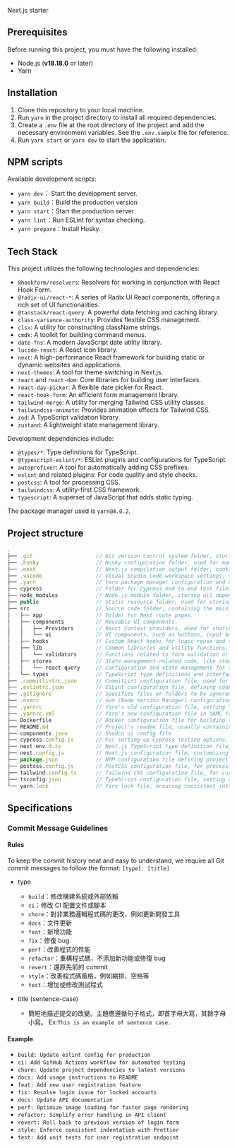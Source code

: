 Next.js starter

## Prerequisites

Before running this project, you must have the following installed:

- Node.js (**v18.18.0** or later)
- Yarn

## Installation

1. Clone this repository to your local machine.
2. Run `yarn` in the project directory to install all required dependencies.
3. Create a `.env` file at the root directory of the project and add the necessary environment variables. See the `.env.sample` file for reference.
4. Run `yarn start` or `yarn dev` to start the application.

## NPM scripts

Available development scripts:

- `yarn dev`： Start the development server.
- `yarn build`：Build the production version
- `yarn start`：Start the production server.
- `yarn lint`：Run ESLint for syntax checking.
- `yarn prepare`：Install Husky.

## Tech Stack

This project utilizes the following technologies and dependencies:

- `@hookform/resolvers`: Resolvers for working in conjunction with React Hook Form.
- `@radix-ui/react-*`: A series of Radix UI React components, offering a rich set of UI functionalities.
- `@tanstack/react-query`: A powerful data fetching and caching library.
- `class-variance-authority`: Provides flexible CSS management.
- `clsx`: A utility for constructing className strings.
- `cmdk`: A toolkit for building command menus.
- `date-fns`: A modern JavaScript date utility library.
- `lucide-react`: A React icon library.
- `next`: A high-performance React framework for building static or dynamic websites and applications.
- `next-themes`: A tool for theme switching in Next.js.
- `react` and `react-dom`: Core libraries for building user interfaces.
- `react-day-picker`: A flexible date picker for React.
- `react-hook-form`: An efficient form management library.
- `tailwind-merge`: A utility for merging Tailwind CSS utility classes.
- `tailwindcss-animate`: Provides animation effects for Tailwind CSS.
- `zod`: A TypeScript validation library.
- `zustand`: A lightweight state management library.

Development dependencies include:

- `@types/*`: Type definitions for TypeScript.
- `@typescript-eslint/*`: ESLint plugins and configurations for TypeScript.
- `autoprefixer`: A tool for automatically adding CSS prefixes.
- `eslint` and related plugins: For code quality and style checks.
- `postcss`: A tool for processing CSS.
- `tailwindcss`: A utility-first CSS framework.
- `typescript`: A superset of JavaScript that adds static typing.

The package manager used is `yarn@4.0.2`.

## Project structure

```javascript
.
├── .git                    // Git version control system folder, storing the project's version history and changes.
├── .husky                  // Husky configuration folder, used for managing Git hooks
├── .next                   // Next.js compilation output folder, containing generated static files and server-side code.
├── .vscode                 // Visual Studio Code workspace settings, such as editor preferences and extensions.
├── .yarn                   // Yarn package manager configuration and cache data.
├── cypress                 // Folder for Cypress end-to-end test files and configurations.
├── node_modules            // Node.js module folder, storing all dependencies.
├── public                  // Static resource folder, used for storing static files like images and fonts that don't require compilation.
├── src                     // Source code folder, containing the main code of the application.
│   ├── app                 // Folder for Next route pages.
│   ├── components          // Reusable UI components.
│   │   ├── Providers       // React Context providers, used for sharing state across components.
│   │   └── ui              // UI components, such as buttons, input boxes, etc.
│   ├── hooks               // Custom React hooks for logic reuse and state management.
│   ├── lib                 // Common libraries and utility functions.
│   │   └── validators      // Functions related to form validation or other data validations.
│   ├── stores              // State management-related code, like stores using Zustand or ReactQuery.
│   │   └── react-query     // Configuration and state management for react-query.
│   └── types               // TypeScript type definitions and interfaces.
├── .commitlintrc.json      // CommitLint configuration file, used for checking the format of Git commit messages
├── .eslintrc.json          // ESLint configuration file, defining code quality and formatting rules.
├── .gitignore              // Specifies files or folders to be ignored by Git, such as node modules, build artifacts, etc.
├── .nvmrc                  // nvm (Node Version Manager) configuration file, specifying the version of Node.js.
├── .yarnrc                 // Yarn's old configuration file, setting Yarn's behavior and options.
├── .yarnrc.yml             // Yarn's new configuration file in YAML format, setting Yarn's behavior and options.
├── Dockerfile              // Docker configuration file for building the project's Docker container.
├── README.md               // Project's readme file, usually containing project information, build steps, and usage instructions.
├── components.json         // Shadcn ui config file
├── cypress.config.js       // For setting up Cypress testing options.
├── next-env.d.ts           // Next.js TypeScript type definition file, supporting TypeScript.
├── next.config.js          // Next.js configuration file, customizing build and runtime behavior.
├── package.json            // NPM configuration file defining project metadata, dependencies, and scripts.
├── postcss.config.js       // PostCSS configuration file, for processing CSS (like adding automatic prefixes).
├── tailwind.config.ts      // Tailwind CSS configuration file, for customizing styles and themes.
├── tsconfig.json           // TypeScript configuration file, setting options for the TypeScript compiler.
└── yarn.lock               // Yarn lock file, ensuring consistent installation of dependencies.
```

## Specifications

### Commit Message Guidelines

#### Rules

To keep the commit history neat and easy to understand, we require all Git commit messages to follow the format:
`[type]: [title]`

- type

  - `build`：修改構建系統或外部依賴
  - `ci`：修改 CI 配置文件或腳本
  - `chore`：對非業務邏輯程式碼的更改，例如更新開發工具
  - `docs`：文件更新
  - `feat`：新增功能
  - `fix`：修復 bug
  - `perf`：改善程式的性能
  - `refactor`：重構程式碼，不添加新功能或修復 bug
  - `revert`：還原先前的 commit
  - `style`：改善程式碼風格，例如縮排、空格等
  - `test`：增加或修改測試程式

- title (sentence-case)
  - 簡短地描述提交的改變。主題應遵循句子格式，即首字母大寫，其餘字母小寫。 Ex:`This is an example of sentence case.`

#### Example

- `build: Update eslint config for production`
- `ci: Add GitHub Actions workflow for automated testing`
- `chore: Update project dependencies to latest versions`
- `docs: Add usage instructions to README`
- `feat: Add new user registration feature`
- `fix: Resolve login issue for locked accounts`
- `docs: Update API documentation`
- `perf: Optimize image loading for faster page rendering`
- `refactor: Simplify error handling in API client`
- `revert: Roll back to previous version of login form`
- `style: Enforce consistent indentation with Prettier`
- `test: Add unit tests for user registration endpoint`
